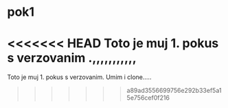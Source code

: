 # pok1
<<<<<<< HEAD
Toto je muj 1. pokus s verzovanim
.,,,,,,,,,,,
=======
Toto je muj 1. pokus s verzovanim.
Umim i clone.....
>>>>>>> a89ad3556699756e292b33ef5a15e756cef0f216
